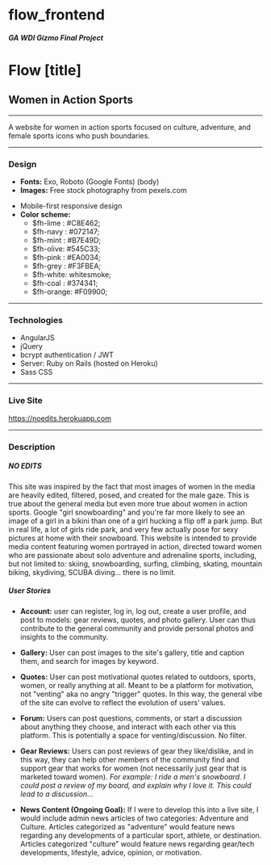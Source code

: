 # flow_frontend

##### GA WDI Gizmo Final Project

# Flow [title]
## Women in Action Sports

---

A website for women in action sports focused on culture, adventure, and female sports icons who push boundaries.

---

### Design

* **Fonts:** Exo, Roboto (Google Fonts) (body)
* **Images:** Free stock photography from pexels.com
<!-- * **Frameworks:** -->
* Mobile-first responsive design
* **Color scheme:**
  * $fh-lime : #C8E462;
  * $fh-navy : #072147;
  * $fh-mint : #B7E49D;
  * $fh-olive: #545C33;
  * $fh-pink : #EA0034;
  * $fh-grey : #F3FBEA;
  * $fh-white: whitesmoke;
  * $fh-coal : #374341;
  * $fh-orange: #F09900;

---

### Technologies

* AngularJS
* jQuery
* bcrypt authentication / JWT
* Server: Ruby on Rails (hosted on Heroku)
* Sass CSS

---

### Live Site

https://noedits.herokuapp.com

---

### Description

##### NO EDITS

This site was inspired by the fact that most images of women in the media are heavily edited, filtered, posed, and created for the male gaze. This is true about the general media but even more true about women in action sports. Google "girl snowboarding" and you're far more likely to see an image of a girl in a bikini than one of a girl hucking a flip off a park jump. But in real life, a lot of girls ride park, and very few actually pose for sexy pictures at home with their snowboard. This website is intended to provide media content featuring women portrayed in action, directed toward women who are passionate about solo adventure and adrenaline sports, including, but not limited to: skiing, snowboarding, surfing, climbing, skating, mountain biking, skydiving, SCUBA diving... there is no limit.

##### User Stories

* **Account:** user can register, log in, log out, create a user profile, and post to models: gear reviews, quotes, and photo gallery. User can thus contribute to the general community and provide personal photos and insights to the community.

* **Gallery:** User can post images to the site's gallery, title and caption them, and search for images by keyword.

* **Quotes:** User can post motivational quotes related to outdoors, sports, women, or really anything at all. Meant to be a platform for motivation, not "venting" aka no angry "trigger" quotes. In this way, the general vibe of the site can evolve to reflect the evolution of users' values.

* **Forum:** Users can post questions, comments, or start a discussion about anything they choose, and interact with each other via this platform. This is potentially a space for venting/discussion. No filter.

* **Gear Reviews:** Users can post reviews of gear they like/dislike, and in this way, they can help other members of the community find and support gear that works for women (not necessarily just gear that is marketed toward women). *For example: I ride a men's snowboard. I could post a review of my board, and explain why I love it. This could lead to a discussion...*

* **News Content (Ongoing Goal):** If I were to develop this into a live site, I would include admin news articles of two categories: Adventure and Culture. Articles categorized as "adventure" would feature news regarding any developments of a particular sport, athlete, or destination. Articles categorized "culture" would feature news regarding gear/tech developments, lifestyle, advice, opinion, or motivation.

